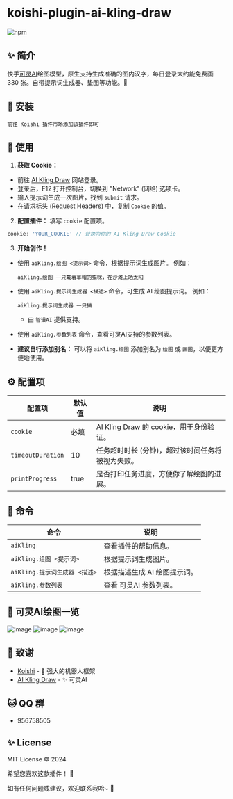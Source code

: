 # koishi-plugin-ai-kling-draw

[![npm](https://img.shields.io/npm/v/koishi-plugin-ai-kling-draw?style=flat-square)](https://www.npmjs.com/package/koishi-plugin-ai-kling-draw)

## ✨ 简介

快手[可灵AI](https://klingai.kuaishou.com/text-to-image/new)绘图模型，原生支持生成准确的图内汉字，每日登录大约能免费画 330
张。自带提示词生成器、垫图等功能。🎨

## 🎉 安装

```
前往 Koishi 插件市场添加该插件即可
```

## 🌈 使用

1. **获取 Cookie：**

- 前往 [AI Kling Draw](https://klingai.kuaishou.com/text-to-image/new) 网站登录。
- 登录后，F12 打开控制台，切换到 "Network" (网络) 选项卡。
- 输入提示词生成一次图片，找到 `submit` 请求。
- 在请求标头 (Request Headers) 中，复制 `Cookie` 的值。

2. **配置插件：** 填写 `cookie` 配置项。

```typescript
cookie: 'YOUR_COOKIE' // 替换为你的 AI Kling Draw Cookie
```

3. **开始创作！**

- 使用 `aiKling.绘图 <提示词>` 命令，根据提示词生成图片。 例如：

  ```
  aiKling.绘图 一只戴着草帽的猫咪，在沙滩上晒太阳
  ```

- 使用 `aiKling.提示词生成器 <描述>` 命令，可生成 AI 绘图提示词。 例如：

  ```
  aiKling.提示词生成器 一只猫
  ```
  - 由 `智谱AI` 提供支持。

- 使用 `aiKling.参数列表` 命令，查看可灵AI支持的参数列表。

- **建议自行添加别名：** 可以将 `aiKling.绘图` 添加别名为 `绘图` 或 `画图`，以便更方便地使用。

## ⚙️ 配置项

| 配置项               | 默认值  | 说明                             |
|-------------------|------|--------------------------------|
| `cookie`          | 必填   | AI Kling Draw 的 cookie，用于身份验证。 |
| `timeoutDuration` | 10   | 任务超时时长 (分钟)，超过该时间任务将被视为失败。     |
| `printProgress`   | true | 是否打印任务进度，方便你了解绘图的进展。           |

## 🌼 命令

| 命令                    | 说明               |
|-----------------------|------------------|
| `aiKling`             | 查看插件的帮助信息。       |
| `aiKling.绘图 <提示词>`    | 根据提示词生成图片。       |
| `aiKling.提示词生成器 <描述>` | 根据描述生成 AI 绘图提示词。 |
| `aiKling.参数列表`        | 查看 可灵AI 参数列表。    |

## 🌸 可灵AI绘图一览

![image](https://github.com/user-attachments/assets/84249060-f98f-4b4b-8769-981ff3b0af5a)
![image](https://github.com/user-attachments/assets/8e32ec9e-33cb-4d00-b107-b1670c8f0b8a)
![image](https://github.com/user-attachments/assets/bbf23f08-4733-40ef-905c-e7fee3307ede)

## 🍧 致谢

* [Koishi](https://koishi.chat/) - 💖 强大的机器人框架
* [AI Kling Draw](https://klingai.kuaishou.com/text-to-image/new) - ✨ 可灵AI

## 🐱 QQ 群

- 956758505

## ✨ License

MIT License © 2024

希望您喜欢这款插件！ 💫

如有任何问题或建议，欢迎联系我哈~ 🎈
